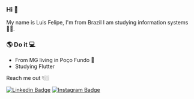 ### Hi 👋

My name is Luis Felipe, I'm from Brazil I am studying information systems 🧑‍💻.




###       🌎 Do it 💻
- From MG living in Poço Fundo 🍃
- Studying Flutter

Reach me out 👇🏼

[![Linkedin Badge](https://img.shields.io/badge/-LinkedIn-blue?style=flat-square&logo=Linkedin&logoColor=white&link=https://www.linkedin.com/in/isadora-rodrigues-stangarlin-48402b141/)](https://www.linkedin.com/in/luis-felipe-santos-b97659178/) [![Instagram Badge](https://img.shields.io/badge/-Instagram-purple?style=flat-square&logo=Instagram&logoColor=white&link=https://www.instagram.com/lypessantos/)](https://www.instagram.com/lypessantos/) 
<!--
**Luis-Felipe-Santos/Luis-Felipe-Santos** is a ✨ _special_ ✨ repository because its `README.md` (this file) appears on your GitHub profile.
Here are some ideas to get you started:
- 🔭 I’m currently working on ...
- 🌱 I’m currently learning ...
- 👯 I’m looking to collaborate on ...
- 🤔 I’m looking for help with ...
- 💬 Ask me about ...
- 📫 How to reach me: ...
- 😄 Pronouns: ...
- ⚡ Fun fact: ...
-->
